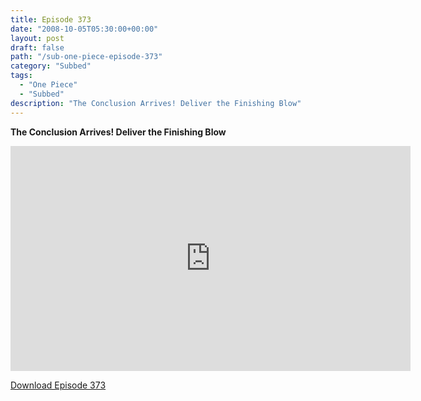```yaml
---
title: Episode 373
date: "2008-10-05T05:30:00+00:00"
layout: post
draft: false
path: "/sub-one-piece-episode-373"
category: "Subbed"
tags:
  - "One Piece"
  - "Subbed"
description: "The Conclusion Arrives! Deliver the Finishing Blow"
---
```


**The Conclusion Arrives! Deliver the Finishing Blow**

<iframe width="640" height="360" src="https://www.rapidvideo.com/e/FXV0TJBYC3" frameborder="0" marginwidth=0 marginheight=0 scrolling=no allowfullscreen></iframe>

<a href="http://ouo.io/qs/eCodkFEQ?s=https://rapidvid.to/d/https://www.rapidvideo.com/e/FXV0TJBYC3">Download Episode 373</a>
